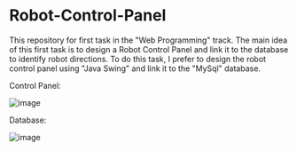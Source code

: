 # Robot-Control-Panel
This repository for first task in the "Web Programming" track.
The main idea of this first task is to design a Robot Control Panel and link it to the database to identify robot directions.
To do this task, I prefer to design the robot control panel using "Java Swing" and link it to the "MySql" database.

Control Panel:

![image](https://github.com/AlbishriAbdullah/Robot-Control-Panel/assets/152159098/10b28517-d085-4adb-85b0-1594d830d3c6)

Database:

![image](https://github.com/AlbishriAbdullah/Robot-Control-Panel/assets/152159098/059ee5ae-5ddb-4079-ad67-386c60fa90d1)


